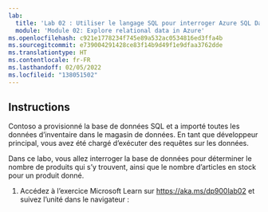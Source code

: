 ```yaml
---
lab:
  title: 'Lab 02 : Utiliser le langage SQL pour interroger Azure SQL Database'
  module: 'Module 02: Explore relational data in Azure'
ms.openlocfilehash: c921e1778234f745e89a532ac0534816ed3ffa4b
ms.sourcegitcommit: e739004291428ce83f14b9d49f1e9dfaa3762dde
ms.translationtype: HT
ms.contentlocale: fr-FR
ms.lasthandoff: 02/05/2022
ms.locfileid: "138051502"
---
```

## <a name="instructions"></a>Instructions
Contoso a provisionné la base de données SQL et a importé toutes les données d’inventaire dans le magasin de données. En tant que développeur principal, vous avez été chargé d’exécuter des requêtes sur les données.

Dans ce labo, vous allez interroger la base de données pour déterminer le nombre de produits qui s’y trouvent, ainsi que le nombre d’articles en stock pour un produit donné.

1.  Accédez à l’exercice Microsoft Learn sur https://aka.ms/dp900lab02 et suivez l’unité dans le navigateur : 
